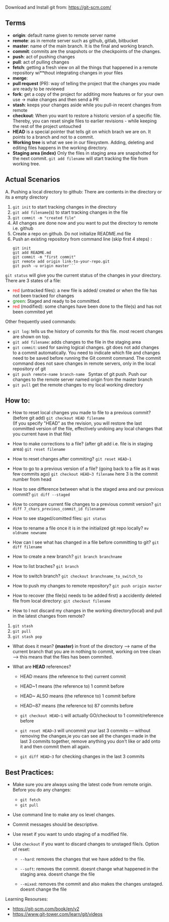 Download and Install git from: https://git-scm.com/



## Terms
* **origin**: default name given to remote server name
* **remote**: as in remote server such as github, gitlab, bitbucket
* **master**: name of the main branch. It is the final and working branch. 
* **commit**: commits are the snapshots or the checkpoints of the changes.
* **push**: act of pushing changes
* **pull**: act of pulling changes
* **fetch**: getting a fresh view on all the things that happened in a remote repository wi**thout integrating changes in your files
* **merge**: 
* **pull request** (PR): way of telling the project that the changes you made are  ready to be reviewed
* **fork**: get a copy of the project for additing more features or for your own use -> make changes and then send a PR
* **stash**: keeps your changes aside while you pull-in recent changes from remote
* **checkout**: When you want to restore a historic version of a specific file.  Thereby, you can reset single files to earlier revisions - while keeping the rest of the project untouched
* **HEAD** is a special pointer that tells git on which brach we are on. It points to a branch and not to a commit. 
* **Working tree** is what we see in our filesystem. Adding, deleting and editing files happens in the working directory.
* **Staging area (index)** Only the files in staging area are snapshotted for the next commit. `git add filename` will start tracking the file from working tree.
## Actual Scenarios

A. Pushing a local directory to github: There are contents in the directory or its a empty directory
   1. ```git init``` to start tracking changes in the directory
   2. ```git add filename```(s) to start tracking changes in the file
   3. ```git commit -m "created file"```
   4. All changes are done now and you want to put the directory to remote i.e. github
   5. Create a repo on github. Do not initialize README.md file
   6. Push an existing repository from command line (skip first 4 steps) :
      ```echo "# notes4ref" >> README.md     
	  git init   
	  git add README.md
      git commit -m "first commit"
      git remote add origin link-to-your-repo.git
      git push -u origin master```

```git status``` will give you the current status of the changes in your directory. 
There are 3 states of a file:
* <font color= 'red'>red</font> (untracked files): a new file is added/ created or when the file has not been tracked for changes
* <font color= 'green'>green</font>: Staged and ready to be committed. 
* <font color= 'red'>red</font> (modified): some changes have been done to the file(s) and has not been commited yet


Other frequently used commands:
* ```git log```: tells us the history of commits for this file.
			most recent changes are shown on top. 
* ```git add filename```: adds changes to the file in the staging area
* ```git commit```: used for saving logical changes. 
			   git does not add changes to a commit automatically. 
			   You need to indicate which file and changes need to be saved before running the Git commit command. 
			   The commit command does not save changes in remote servers, only in the local repository of git
* ```git push remote-name branch-name ``` Syntax of git push. Push our changes to the remote server named origin from the master branch
* ```git pull``` get the remote changes to my local working directory

## How to:

* How to reset local changes you made to file to a previous commit? (before git add)
```git checkout HEAD filename```  
(If you specify "HEAD" as the revision, you will restore the last committed version of the file, effectively undoing any local changes that you current have in that file)

* How to make corrections to a file? (after git add i.e. file is in staging area)
```git reset filename```

* How to reset changes after commiting?
```git reset HEAD~1```

* How to go to a previous version of a file? (going back to a file as it was few commits ago)
```git checkout HEAD~3 filename```  here 3 is the commit number from head

* How to see difference between what is the staged area and our previous commit?
```git diff --staged```

* How to compare current file changes to a previous commit version?
```git diff 7_chars_previous_commit_id filenanme```

* How to see staged/comitted files:
```git status```

* How to rename a file once it is in the initialized git repo locally?
```mv oldname newname```

* How can I see what has changed in a file before committing to git?
```git diff filename```

* How to create a new branch?
```git branch branchname```

* How to list braches?
```git branch ```

* How to switch branch?
```git checkout branchname_to_switch_to```

* How to push my changes to remote repository?
```git push origin master```

* How to recover (the file(s) needs to be added first) a accidently deleted file from local directory:
```git checkout filename``` 

* How to I not discard my changes in the working directory(local) and pull in the latest changes from remote?
1. ```git stash```
2. ```git pull```
3. ```git stash pop```

* What does it mean?
  **(master)** in front of the directory --> name of the current branch that you are in
   nothing to commit, working on tree clean --> this means that the files has been commited.

* What are **HEAD** references?
    * HEAD means (the reference to the) current commit
    * HEAD~1 means (the reference to) 1 commit before
    * HEAD~ ALSO means (the reference to) 1 commit before
    * HEAD~87 means (the reference to) 87 commits before

    * ```git checkout HEAD~1``` will actually GO/checkout to 1 commit/reference before
    * ```git reset HEAD~3``` will uncommit your last 3 commits — without removing the changes,ie you can see all the changes made in the last 3 commits together, remove anything you don't like or add onto it and then commit them all again.
    * ```git diff HEAD~3``` for checking changes in the last 3 commits
   



## Best Practices:
* Make sure you are always using the latest code from remote origin. Before you do any changes:
   * ```git fetch```
   * ```git pull```
* Use command line to make any os level changes.
* Commit messages should be descriptive.
* Use reset if you want to undo staging of a modified file.
* Use `checkout` if you want to discard changes to unstaged file/s.
Option of reset:
     
   * ```--hard```: removes the changes that we have added to the file.
     
   * ```--soft```: removes the commit. doesnt change what happened in the staging area. doesnt change the file
     
   * ```--mixed```: removes the commit and also makes the changes unstaged. doesnt change the file
   

Learning Resourses:
* https://git-scm.com/book/en/v2
* https://www.git-tower.com/learn/git/videos
